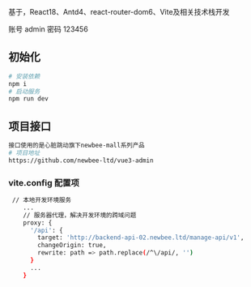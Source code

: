 基于，React18、Antd4、react-router-dom6、Vite及相关技术栈开发

账号 admin
密码 123456

## 初始化
```bash
# 安装依赖
npm i
# 启动服务
npm run dev
```

## 项目接口
```bash
接口使用的是心脏跳动旗下newbee-mall系列产品
# 项目地址
https://github.com/newbee-ltd/vue3-admin

```

### vite.config  配置项
```bash
 // 本地开发环境服务
    ...
    // 服务器代理，解决开发环境的跨域问题
    proxy: {
      '/api': {
        target: 'http://backend-api-02.newbee.ltd/manage-api/v1',
        changeOrigin: true,
        rewrite: path => path.replace(/^\/api/, '')
      }
      ...
    }
```
